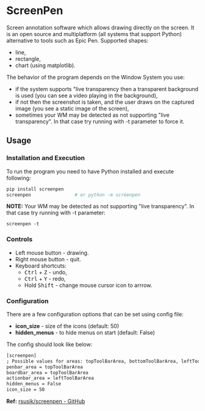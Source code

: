 # ScreenPen

Screen annotation software which allows drawing directly on the screen. It is an open source and multiplatform (all systems that support Python) alternative to tools such as Epic Pen. Supported shapes:

- line,
- rectangle,
- chart (using matplotlib).

The behavior of the program depends on the Window System you use:

- if the system supports "live transparency then a transparent background is used (you can see a video playing in the background),
- if not then the screenshot is taken, and the user draws on the captured image (you see a static image of the screen),
- sometimes your WM may be detected as not supporting "live transparency". In that case try running with -t parameter to force it.

## Usage

### Installation and Execution

To run the program you need to have Python installed and execute following:

```bash
pip install screenpen
screenpen                # or python -m screenpen
```

**NOTE:** Your WM may be detected as not supporting "live transparency". In that case try running with -t parameter:

`screenpen -t`

### Controls

- Left mouse button - drawing.
- Right mouse button - quit.
- Keyboard shortcuts:
  - <kbd>Ctrl</kbd> + <kbd>Z</kbd> - undo,
  - <kbd>Ctrl</kbd> + <kbd>Y</kbd> - redo,
  - Hold <kbd>Shift</kbd> - change mouse cursor icon to arrrow.

### Configuration

There are a few configuration options that can be set using config file:

- **icon_size** - size of the icons (default: 50)
- **hidden_menus** - to hide menus on start (default: False)

The config should look like below:

```bash
[screenpen]
; Possible values for areas: topToolBarArea, bottomToolBarArea, leftToolBarArea, rightToolBarArea
penbar_area = topToolBarArea
boardbar_area = topToolBarArea
actionbar_area = leftToolBarArea
hidden_menus = False
icon_size = 50
```

**Ref:** [rsusik/screenpen - GitHub](https://github.com/rsusik/screenpen)